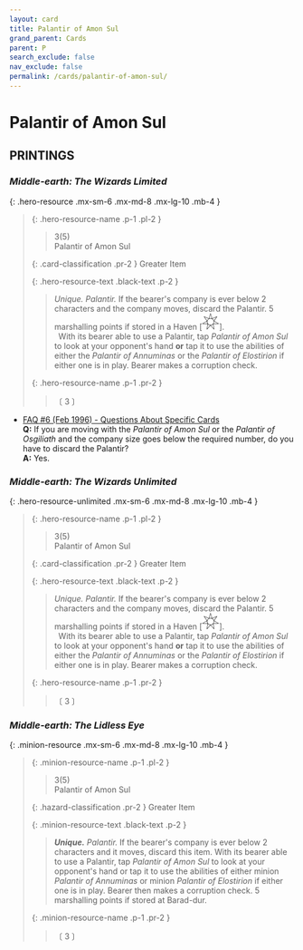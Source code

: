 ```yaml
---
layout: card
title: Palantir of Amon Sul
grand_parent: Cards
parent: P
search_exclude: false
nav_exclude: false
permalink: /cards/palantir-of-amon-sul/
---
```


# Palantir of Amon Sul


## PRINTINGS


### _Middle-earth: The Wizards Limited_

{: .hero-resource .mx-sm-6 .mx-md-8 .mx-lg-10 .mb-4 }
> {: .hero-resource-name .p-1 .pl-2 }
> > <div class="card-mp">3(5)</div>
> > <div class="card-name">Palantir of Amon Sul</div>
>
> {: .card-classification .pr-2 }
> Greater Item
>
> {: .hero-resource-text .black-text .p-2 }
> > _Unique._ _Palantir._ If the bearer's company is ever below 2 characters and the company moves, discard the Palantir. 5 marshalling points if stored in a Haven <nobr>[<img src="/assets/images/free-haven.svg">]</nobr>. <br>&ensp;With its bearer able to use a Palantir, tap _Palantir of Amon Sul_ to look at your opponent's hand **or** tap it to use the abilities of either the _Palantir of Annuminas_ or the _Palantir of Elostirion_ if either one is in play. Bearer makes a corruption check. 
> 
> {: .hero-resource-name .p-1 .pr-2 }
> > <div class="card-shield"></div>
> > <div class="card-corruption">〔 3 〕</div>

 - [FAQ #6 (Feb 1996) - Questions About Specific Cards](/original/rulings/faq-6/#questions-about-specific-cards)<br>**Q:** If you are moving with the _Palantir of Amon Sul_ or the _Palantir of Osgiliath_ and the company size goes below the required number, do you have to discard the Palantir?<br>**A:** Yes.

### _Middle-earth: The Wizards Unlimited_

{: .hero-resource-unlimited .mx-sm-6 .mx-md-8 .mx-lg-10 .mb-4 }
> {: .hero-resource-name .p-1 .pl-2 }
> > <div class="card-mp">3(5)</div>
> > <div class="card-name">Palantir of Amon Sul</div>
>
> {: .card-classification .pr-2 }
> Greater Item
>
> {: .hero-resource-text .black-text .p-2 }
> > _Unique._ _Palantir._ If the bearer's company is ever below 2 characters and the company moves, discard the Palantir. 5 marshalling points if stored in a Haven <nobr>[<img src="/assets/images/free-haven.svg">]</nobr>. <br>&ensp;With its bearer able to use a Palantir, tap _Palantir of Amon Sul_ to look at your opponent's hand **or** tap it to use the abilities of either the _Palantir of Annuminas_ or the _Palantir of Elostirion_ if either one is in play. Bearer makes a corruption check. 
> 
> {: .hero-resource-name .p-1 .pr-2 }
> > <div class="card-shield"></div>
> > <div class="card-corruption">〔 3 〕</div>

### _Middle-earth: The Lidless Eye_

{: .minion-resource .mx-sm-6 .mx-md-8 .mx-lg-10 .mb-4 }
> {: .minion-resource-name .p-1 .pl-2 }
> > <div class="hazard-mp">3(5)</div>
> > <div class="card-name">Palantir of Amon Sul</div>
>
> {: .hazard-classification .pr-2 }
> Greater Item
>
> {: .minion-resource-text .black-text .p-2 }
> > _**Unique.**_ _Palantir._ If the bearer's company is ever below 2 characters and it moves, discard this item. With its bearer able to use a Palantir, tap _Palantir of Amon Sul_ to look at your opponent's hand or tap it to use the abilities of either minion _Palantir of Annuminas_ or minion _Palantir of Elostirion_ if either one is in play. Bearer then makes a corruption check. 5 marshalling points if stored at Barad-dur. 
> 
> {: .minion-resource-name .p-1 .pr-2 }
> > <div class="card-shield"></div>
> > <div class="card-corruption-white">〔 3 〕</div>
